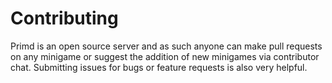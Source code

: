 # Contributing
Primd is an open source server and as such anyone can make pull requests on any minigame or suggest the addition of new minigames via contributor chat. Submitting issues for bugs or feature requests is also very helpful.

